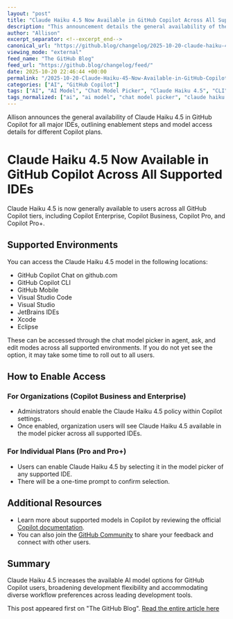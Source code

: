```yaml
---
layout: "post"
title: "Claude Haiku 4.5 Now Available in GitHub Copilot Across All Supported IDEs"
description: "This announcement details the general availability of the Claude Haiku 4.5 AI model across GitHub Copilot plans, including Enterprise, Business, Pro, and Pro+. Users can now access the model in a wide range of development environments, such as GitHub.com, Visual Studio, JetBrains IDEs, Xcode, Eclipse, and more. The guide explains how administrators and individual users can enable the model within Copilot and provides links to relevant documentation for further details."
author: "Allison"
excerpt_separator: <!--excerpt_end-->
canonical_url: "https://github.blog/changelog/2025-10-20-claude-haiku-4-5-is-generally-available-in-all-supported-ides"
viewing_mode: "external"
feed_name: "The GitHub Blog"
feed_url: "https://github.blog/changelog/feed/"
date: 2025-10-20 22:46:44 +00:00
permalink: "/2025-10-20-Claude-Haiku-45-Now-Available-in-GitHub-Copilot-Across-All-Supported-IDEs.html"
categories: ["AI", "GitHub Copilot"]
tags: ["AI", "AI Model", "Chat Model Picker", "Claude Haiku 4.5", "CLI", "Copilot", "Copilot Business", "Copilot Chat", "Copilot Enterprise", "Copilot Pro", "Developer Tools", "Eclipse", "GitHub Copilot", "IDEs", "JetBrains", "News", "VS", "Xcode"]
tags_normalized: ["ai", "ai model", "chat model picker", "claude haiku 4dot5", "cli", "copilot", "copilot business", "copilot chat", "copilot enterprise", "copilot pro", "developer tools", "eclipse", "github copilot", "ides", "jetbrains", "news", "vs", "xcode"]
---
```


Allison announces the general availability of Claude Haiku 4.5 in GitHub Copilot for all major IDEs, outlining enablement steps and model access details for different Copilot plans.<!--excerpt_end-->

# Claude Haiku 4.5 Now Available in GitHub Copilot Across All Supported IDEs

Claude Haiku 4.5 is now generally available to users across all GitHub Copilot tiers, including Copilot Enterprise, Copilot Business, Copilot Pro, and Copilot Pro+.

## Supported Environments

You can access the Claude Haiku 4.5 model in the following locations:

- GitHub Copilot Chat on github.com
- GitHub Copilot CLI
- GitHub Mobile
- Visual Studio Code
- Visual Studio
- JetBrains IDEs
- Xcode
- Eclipse

These can be accessed through the chat model picker in agent, ask, and edit modes across all supported environments. If you do not yet see the option, it may take some time to roll out to all users.

## How to Enable Access

### For Organizations (Copilot Business and Enterprise)

- Administrators should enable the Claude Haiku 4.5 policy within Copilot settings.
- Once enabled, organization users will see Claude Haiku 4.5 available in the model picker across all supported IDEs.

### For Individual Plans (Pro and Pro+)

- Users can enable Claude Haiku 4.5 by selecting it in the model picker of any supported IDE.
- There will be a one-time prompt to confirm selection.

## Additional Resources

- Learn more about supported models in Copilot by reviewing the official [Copilot documentation](https://docs.github.com/copilot/reference/ai-models/supported-models).
- You can also join the [GitHub Community](https://github.com/orgs/community/discussions/categories/copilot-conversations) to share your feedback and connect with other users.

## Summary

Claude Haiku 4.5 increases the available AI model options for GitHub Copilot users, broadening development flexibility and accommodating diverse workflow preferences across leading development tools.

This post appeared first on "The GitHub Blog". [Read the entire article here](https://github.blog/changelog/2025-10-20-claude-haiku-4-5-is-generally-available-in-all-supported-ides)

